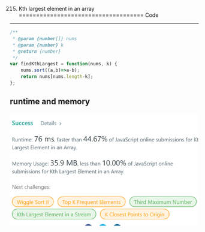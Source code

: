 215. Kth largest element in an array
====================================
Code
----
```javascript
/**
 * @param {number[]} nums
 * @param {number} k
 * @return {number}
 */
var findKthLargest = function(nums, k) {
    nums.sort((a,b)=>a-b);
    return nums[nums.length-k];
};
```
runtime and memory
------------------
![image](https://github.com/Gloria1124/leetcode/blob/Gloria1124-patch-1/215photo.png)
